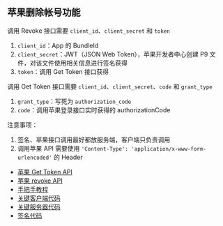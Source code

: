 ## 苹果删除帐号功能
调用 Revoke 接口需要 `client_id`、`client_secret` 和 `token`

1. `client_id`：App 的 BundleId
2. `client_secret`：JWT（JSON Web Token），苹果开发者中心创建 P9 文件，对该文件使用相关信息进行签名获得
3. `token`：调用 Get Token 接口获得

调用 Get Token 接口需要 `client_id`、`client_secret`、`code` 和 `grant_type`

1. `grant_type`：写死为 `authorization_code`
2. `code`：调用苹果登录接口实时获得的 authorizationCode


注意事项：

1. 签名、苹果接口调用最好都放服务端，客户端只负责调用
2. 调用苹果 API 需要使用 `'Content-Type': 'application/x-www-form-urlencoded'` 的 Header


+ [苹果 Get Token API](https://developer.apple.com/documentation/sign_in_with_apple/generate_and_validate_tokens)
+ [苹果 revoke API](https://developer.apple.com/documentation/sign_in_with_apple/revoke_tokens)
+ [手把手教程](https://juejin.cn/post/7111697559092985887)
+ [关键客户端代码](https://github.com/Norcy/iRead/blob/master/util/LoginManager.js#L225)
+ [关键服务器代码](https://github.com/Norcy/iRead/blob/master/iRead_Cloud/functions/account.js)
+ [签名代码](https://github.com/Norcy/iRead/blob/master/revoke/secret_gen.rb)